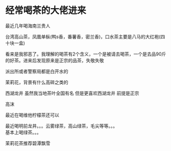 # 经常喝茶的大佬进来


最近几年喝海南兰贵人<img id="aimg_hWPv2" onclick="zoom(this, this.src, 0, 0, 0)" class="zoom" src="https://cdn.jsdelivr.net/gh/hishis/forum-master/public/images/patch.gif" onmouseover="img_onmouseoverfunc(this)" onload="thumbImg(this)" border="0" alt="" />

台湾高山茶，凤凰单枞(鸭s香，番薯香，密兰香)，口水茶主要是八马的大红袍(四十块一盒)

看来是我邪恶了。我理解的喝茶有2个含义，一个是被请去喝茶，一个是去品90斤的好茶。进来后发现原来是正宗的品茶，失敬失敬

派出所或者警察局都是白开水的

茉莉花，背景有什么高碎之类的

西湖龙井 虽然我当地茶叶全国有名 但是更喜欢西湖龙井 前提是正宗

高沫

最近在喝维他柠檬茶还可以

最近喝明前龙井。。。云雾绿茶，高山绿茶，毛尖等等。。。<br />
基本上喝绿茶。。。

茉莉花茶推荐碧潭飘雪<img id="aimg_KcEZ8" onclick="zoom(this, this.src, 0, 0, 0)" class="zoom" src="https://cdn.jsdelivr.net/gh/hishis/forum-master/public/images/patch.gif" onmouseover="img_onmouseoverfunc(this)" onload="thumbImg(this)" border="0" alt="" />
